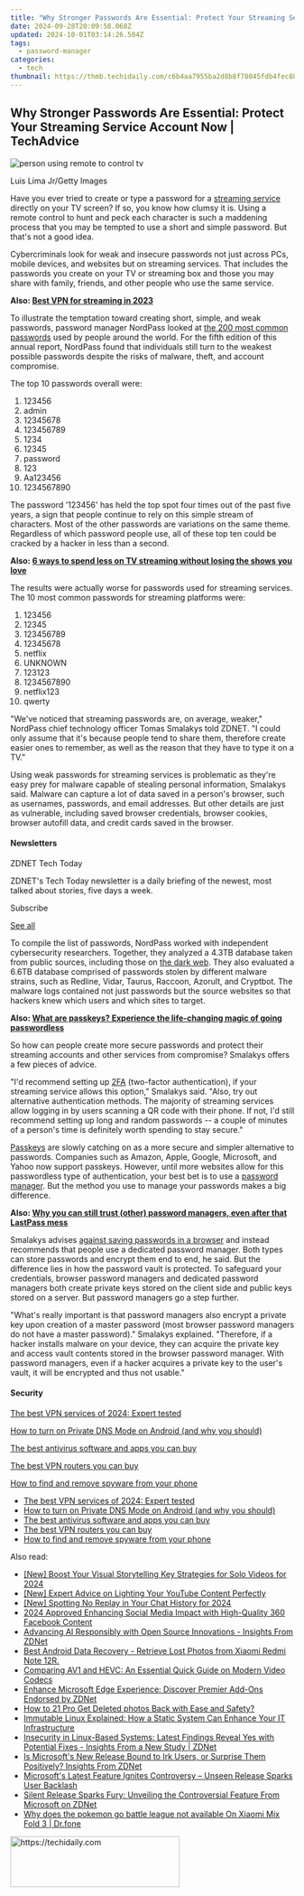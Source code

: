 ```yaml
---
title: "Why Stronger Passwords Are Essential: Protect Your Streaming Service Account Now | TechAdvice"
date: 2024-09-28T20:09:58.068Z
updated: 2024-10-01T03:14:26.504Z
tags:
  - password-manager
categories:
  - tech
thumbnail: https://thmb.techidaily.com/c6b4aa7955ba2d8b8f78045fdb4fec883a94ff6f2b309e9331565432f2ce8641.jpg
---
```


## Why Stronger Passwords Are Essential: Protect Your Streaming Service Account Now | TechAdvice

![person using remote to control tv](https://www.zdnet.com/a/img/resize/049ffe67c205d70b6be47c9bec39f4059f18d820/2023/11/16/8aeb6c68-b3b3-4707-8b22-738895c1c377/gettyimages-1337294954.jpg?auto=webp&width=1280)

Luis Lima Jr/Getty Images

Have you ever tried to create or type a password for a [streaming service](https://www.zdnet.com/home-and-office/home-entertainment/best-live-tv-streaming-service/) directly on your TV screen? If so, you know how clumsy it is. Using a remote control to hunt and peck each character is such a maddening process that you may be tempted to use a short and simple password. But that's not a good idea.

Cybercriminals look for weak and insecure passwords not just across PCs, mobile devices, and websites but on streaming services. That includes the passwords you create on your TV or streaming box and those you may share with family, friends, and other people who use the same service.

**Also: [Best VPN for streaming in 2023](https://www.zdnet.com/article/best-streaming-vpn/)**

To illustrate the temptation toward creating short, simple, and weak passwords, password manager NordPass looked at [the 200 most common passwords](https://nordpass.com/most-common-passwords-list/) used by people around the world. For the fifth edition of this annual report, NordPass found that individuals still turn to the weakest possible passwords despite the risks of malware, theft, and account compromise.

The top 10 passwords overall were:

1. 123456
2. admin
3. 12345678
4. 123456789
5. 1234
6. 12345
7. password
8. 123
9. Aa123456
10. 1234567890

The password '123456' has held the top spot four times out of the past five years, a sign that people continue to rely on this simple stream of characters. Most of the other passwords are variations on the same theme. Regardless of which password people use, all of these top ten could be cracked by a hacker in less than a second.

**Also: [6 ways to spend less on TV streaming without losing the shows you love](https://www.zdnet.com/home-and-office/home-entertainment/6-ways-to-spend-less-on-tv-streaming-without-losing-the-shows-you-love/)**

The results were actually worse for passwords used for streaming services. The 10 most common passwords for streaming platforms were:

1. 123456
2. 12345
3. 123456789
4. 12345678
5. netflix
6. UNKNOWN
7. 123123
8. 1234567890
9. netflix123
10. qwerty

"We've noticed that streaming passwords are, on average, weaker," NordPass chief technology officer Tomas Smalakys told ZDNET. "I could only assume that it's because people tend to share them, therefore create easier ones to remember, as well as the reason that they have to type it on a TV." 

Using weak passwords for streaming services is problematic as they're easy prey for malware capable of stealing personal information, Smalakys said. Malware can capture a lot of data saved in a person's browser, such as usernames, passwords, and email addresses. But other details are just as vulnerable, including saved browser credentials, browser cookies, browser autofill data, and credit cards saved in the browser. 

#### Newsletters

ZDNET Tech Today

ZDNET's Tech Today newsletter is a daily briefing of the newest, most talked about stories, five days a week.

 Subscribe

[See all](https://www.zdnet.com/newsletters/)

To compile the list of passwords, NordPass worked with independent cybersecurity researchers. Together, they analyzed a 4.3TB database taken from public sources, including those on [the dark web](https://www.zdnet.com/article/what-is-the-dark-web-heres-everything-to-know-before-you-access-it/). They also evaluated a 6.6TB database comprised of passwords stolen by different malware strains, such as Redline, Vidar, Taurus, Raccoon, Azorult, and Cryptbot. The malware logs contained not just passwords but the source websites so that hackers knew which users and which sites to target.

**Also: [What are passkeys? Experience the life-changing magic of going passwordless](https://www.zdnet.com/article/passkeys-what-are-they-and-how-to-get-started/)**

So how can people create more secure passwords and protect their streaming accounts and other services from compromise? Smalakys offers a few pieces of advice.

"I'd recommend setting up [2FA](https://www.zdnet.com/article/multi-factor-authentication-how-to-enable-2fa-and-boost-your-security/) (two-factor authentication), if your streaming service allows this option," Smalakys said. "Also, try out alternative authentication methods. The majority of streaming services allow logging in by users scanning a QR code with their phone. If not, I'd still recommend setting up long and random passwords -- a couple of minutes of a person's time is definitely worth spending to stay secure."

[Passkeys](https://www.zdnet.com/article/passkeys-what-are-they-and-how-to-get-started/) are slowly catching on as a more secure and simpler alternative to passwords. Companies such as Amazon, Apple, Google, Microsoft, and Yahoo now support passkeys. However, until more websites allow for this passwordless type of authentication, your best bet is to use a [password manager](https://www.zdnet.com/article/best-password-manager/). But the method you use to manage your passwords makes a big difference.

**Also: [Why you can still trust (other) password managers, even after that LastPass mess](https://www.zdnet.com/article/why-you-can-still-trust-other-password-managers-even-after-that-lastpass-mess/)**

Smalakys advises [against saving passwords in a browser](https://www.zdnet.com/article/stop-using-your-browsers-built-in-password-manager/) and instead recommends that people use a dedicated password manager. Both types can store passwords and encrypt them end to end, he said. But the difference lies in how the password vault is protected. To safeguard your credentials, browser password managers and dedicated password managers both create private keys stored on the client side and public keys stored on a server. But password managers go a step further.

"What's really important is that password managers also encrypt a private key upon creation of a master password (most browser password managers do not have a master password)." Smalakys explained. "Therefore, if a hacker installs malware on your device, they can acquire the private key and access vault contents stored in the browser password manager. With password managers, even if a hacker acquires a private key to the user's vault, it will be encrypted and thus not usable."

#### Security

[The best VPN services of 2024: Expert tested](https://www.zdnet.com/article/best-vpn/ "The best VPN services of 2024: Expert tested")

[How to turn on Private DNS Mode on Android (and why you should)](https://www.zdnet.com/article/how-to-turn-on-private-dns-mode-on-android-and-why-you-should/ "How to turn on Private DNS Mode on Android (and why you should)")

[The best antivirus software and apps you can buy](https://www.zdnet.com/article/best-antivirus/ "The best antivirus software and apps you can buy")

[The best VPN routers you can buy](https://www.zdnet.com/article/best-vpn-router/ "The best VPN routers you can buy")

[How to find and remove spyware from your phone](https://www.zdnet.com/article/how-to-find-and-remove-spyware-from-your-phone/ "How to find and remove spyware from your phone")

* [The best VPN services of 2024: Expert tested](https://www.zdnet.com/article/best-vpn/ "The best VPN services of 2024: Expert tested")
* [How to turn on Private DNS Mode on Android (and why you should)](https://www.zdnet.com/article/how-to-turn-on-private-dns-mode-on-android-and-why-you-should/ "How to turn on Private DNS Mode on Android (and why you should)")
* [The best antivirus software and apps you can buy](https://www.zdnet.com/article/best-antivirus/ "The best antivirus software and apps you can buy")
* [The best VPN routers you can buy](https://www.zdnet.com/article/best-vpn-router/ "The best VPN routers you can buy")
* [How to find and remove spyware from your phone](https://www.zdnet.com/article/how-to-find-and-remove-spyware-from-your-phone/ "How to find and remove spyware from your phone")

<ins class="adsbygoogle"
     style="display:block"
     data-ad-format="autorelaxed"
     data-ad-client="ca-pub-7571918770474297"
     data-ad-slot="1223367746"></ins>

<ins class="adsbygoogle"
     style="display:block"
     data-ad-client="ca-pub-7571918770474297"
     data-ad-slot="8358498916"
     data-ad-format="auto"
     data-full-width-responsive="true"></ins>

<span class="atpl-alsoreadstyle">Also read:</span>
<div><ul>
<li><a href="https://facebook-record-videos.techidaily.com/new-boost-your-visual-storytelling-key-strategies-for-solo-videos-for-2024/"><u>[New] Boost Your Visual Storytelling Key Strategies for Solo Videos for 2024</u></a></li>
<li><a href="https://youtube-help.techidaily.com/new-expert-advice-on-lighting-your-youtube-content-perfectly/"><u>[New] Expert Advice on Lighting Your YouTube Content Perfectly</u></a></li>
<li><a href="https://snapchat-videos.techidaily.com/new-spotting-no-replay-in-your-chat-history-for-2024/"><u>[New] Spotting No Replay in Your Chat History for 2024</u></a></li>
<li><a href="https://facebook-clips.techidaily.com/2024-approved-enhancing-social-media-impact-with-high-quality-360-facebook-content/"><u>2024 Approved Enhancing Social Media Impact with High-Quality 360 Facebook Content</u></a></li>
<li><a href="https://app-tips.techidaily.com/advancing-ai-responsibly-with-open-source-innovations-insights-from-zdnet/"><u>Advancing AI Responsibly with Open Source Innovations - Insights From ZDNet</u></a></li>
<li><a href="https://phone-solutions.techidaily.com/best-android-data-recovery-retrieve-lost-photos-from-xiaomi-redmi-note-12r-by-fonelab-android-recover-photos/"><u>Best Android Data Recovery - Retrieve Lost Photos from Xiaomi Redmi Note 12R.</u></a></li>
<li><a href="https://discover-bits.techidaily.com/comparing-av1-and-hevc-an-essential-quick-guide-on-modern-video-codecs/"><u>Comparing AV1 and HEVC: An Essential Quick Guide on Modern Video Codecs</u></a></li>
<li><a href="https://app-tips.techidaily.com/enhance-microsoft-edge-experience-discover-premier-add-ons-endorsed-by-zdnet/"><u>Enhance Microsoft Edge Experience: Discover Premier Add-Ons Endorsed by ZDNet</u></a></li>
<li><a href="https://phone-solutions.techidaily.com/how-to-21-pro-get-deleted-photos-back-with-ease-and-safety-by-fonelab-android-recover-photos/"><u>How to 21 Pro Get Deleted photos Back with Ease and Safety?</u></a></li>
<li><a href="https://app-tips.techidaily.com/immutable-linux-explained-how-a-static-system-can-enhance-your-it-infrastructure/"><u>Immutable Linux Explained: How a Static System Can Enhance Your IT Infrastructure</u></a></li>
<li><a href="https://app-tips.techidaily.com/insecurity-in-linux-based-systems-latest-findings-reveal-yes-with-potential-fixes-insights-from-a-new-study-zdnet/"><u>Insecurity in Linux-Based Systems: Latest Findings Reveal Yes with Potential Fixes - Insights From a New Study | ZDNet</u></a></li>
<li><a href="https://app-tips.techidaily.com/is-microsofts-new-release-bound-to-irk-users-or-surprise-them-positively-insights-from-zdnet/"><u>Is Microsoft's New Release Bound to Irk Users, or Surprise Them Positively? Insights From ZDNet</u></a></li>
<li><a href="https://app-tips.techidaily.com/microsofts-latest-feature-ignites-controversy-unseen-release-sparks-user-backlash/"><u>Microsoft's Latest Feature Ignites Controversy – Unseen Release Sparks User Backlash</u></a></li>
<li><a href="https://app-tips.techidaily.com/silent-release-sparks-fury-unveiling-the-controversial-feature-from-microsoft-on-zdnet/"><u>Silent Release Sparks Fury: Unveiling the Controversial Feature From Microsoft on ZDNet</u></a></li>
<li><a href="https://android-pokemon-go.techidaily.com/why-does-the-pokemon-go-battle-league-not-available-on-xiaomi-mix-fold-3-drfone-by-drfone-virtual-android/"><u>Why does the pokemon go battle league not available On Xiaomi Mix Fold 3 | Dr.fone</u></a></li>
</ul></div>

<!-- affiliate ads begin -->
<a href="https://aligracehair.sjv.io/c/5597632/1925544/19272" target="_top" id="1925544">
  <img src="//a.impactradius-go.com/display-ad/19272-1925544" border="0" alt="https://techidaily.com" width="300" height="90"/>
</a>
<img height="0" width="0" src="https://aligracehair.sjv.io/i/5597632/1925544/19272" style="position:absolute;visibility:hidden;" border="0" />
<!-- affiliate ads end -->

